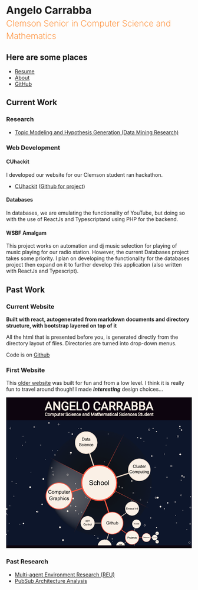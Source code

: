 <h1>Angelo Carrabba<br /><small style="color: #FF7000; font-weight: 200">Clemson Senior in Computer Science and Mathematics</small></h1>

## Here are some places

- [Resume](../Resume/Resume.pdf)
- [About](#/about)
- [GitHub](https://github.com/acarrab)


## Current Work

### Research

- [Topic Modeling and Hypothesis Generation (Data Mining Research)](#/projects/topic_modeling_and_hypothesis_generation)

### Web Development

#### CUhackit

I developed our website for our Clemson student ran hackathon.

- [CUhackit](http://cuhack.it/) ([Github for project](https://github.com/cuhackers/Splash-Page))

#### Databases

In databases, we are emulating the functionality of YouTube, but doing
so with the use of ReactJs and Typescriptand using PHP for the
backend.


#### WSBF Amalgam

This project works on automation and dj music selection for playing of
music playing for our radio station. However, the current Databases
project takes some priority. I plan on developing the functionality
for the databases project then expand on it to further develop this
application (also written with ReactJs and Typescript).



## Past Work

### Current Website

**Built with react, autogenerated from markdown documents and
directory structure, with bootstrap layered on top of it**

All the html that is presented before you, is generated directly from
the directory layout of files. Directories are turned into drop-down
menus.

Code is on [Github](https://github.com/acarrab/acarrab.github.io)

### First Website

This [older website](/OldWebsite) was built for fun and from a low
level. I think it is really fun to travel around though! I made
***interesting*** design choices...

[![](/Resources/OldWebsiteScreenCap.png)](/OldWebsite)


### Past Research

- [Multi-agent Environment Research (REU)](#/projects/multi-robot_environment)
- [PubSub Architecture Analysis](#/projects/pubsub_architecture_analysis)

